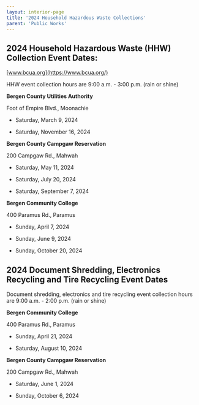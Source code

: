 ```yaml
---
layout: interior-page
title: '2024 Household Hazardous Waste Collections'
parent: 'Public Works'
---
```



## 2024 Household Hazardous Waste (HHW) Collection Event Dates:

[www.bcua.org](https://www.bcua.org/)

HHW event collection hours are 9:00 a.m. - 3:00 p.m. (rain or shine)

**Bergen County Utilities Authority**

Foot of Empire Blvd., Moonachie

- Saturday, March 9, 2024

- Saturday, November 16, 2024

**Bergen County Campgaw Reservation**

200 Campgaw Rd., Mahwah

- Saturday, May 11, 2024

- Saturday, July 20, 2024

- Saturday, September 7, 2024

**Bergen Community College**

400 Paramus Rd., Paramus

- Sunday, April 7, 2024

- Sunday, June 9, 2024

- Sunday, October 20, 2024



## 2024 Document Shredding, Electronics Recycling and Tire Recycling Event Dates

Document shredding, electronics and tire recycling event collection hours are 9:00 a.m. - 2:00 p.m. (rain or shine)

**Bergen Community College**

400 Paramus Rd., Paramus

- Sunday, April 21, 2024

- Saturday, August 10, 2024

**Bergen County Campgaw Reservation**

200 Campgaw Rd., Mahwah

- Saturday, June 1, 2024

- Sunday, October 6, 2024
  
